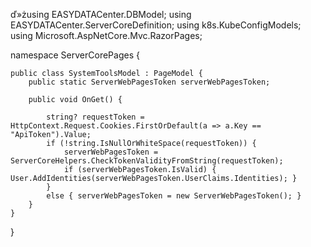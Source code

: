 ﻿ď»żusing EASYDATACenter.DBModel;
using EASYDATACenter.ServerCoreDefinition;
using k8s.KubeConfigModels;
using Microsoft.AspNetCore.Mvc.RazorPages;

namespace ServerCorePages {

    public class SystemToolsModel : PageModel {
        public static ServerWebPagesToken serverWebPagesToken;

        public void OnGet() {

            string? requestToken = HttpContext.Request.Cookies.FirstOrDefault(a => a.Key == "ApiToken").Value;
            if (!string.IsNullOrWhiteSpace(requestToken)) {
                serverWebPagesToken = ServerCoreHelpers.CheckTokenValidityFromString(requestToken);
                if (serverWebPagesToken.IsValid) { User.AddIdentities(serverWebPagesToken.UserClaims.Identities); }
            }
            else { serverWebPagesToken = new ServerWebPagesToken(); }
        }
    }
}